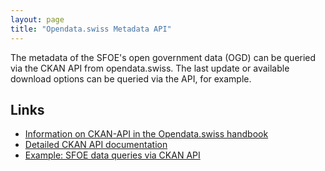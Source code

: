 ```yaml
---
layout: page
title: "Opendata.swiss Metadata API"
---
```

The metadata of the SFOE's open government data (OGD) can be queried via the CKAN API from opendata.swiss. The last update or available download options can be queried via the API, for example.

## Links 
* [Information on CKAN-API in the Opendata.swiss handbook](https://handbook.opendata.swiss/de/content/nutzen/api-nutzen.html)
* [Detailed CKAN API documentation](https://docs.ckan.org/en/latest/api/)
* [Example: SFOE data queries via CKAN API](https://github.com/nrohrbach/ApiDocumentation/blob/master/Opendata.swissMetadataAPI_Example.md)
